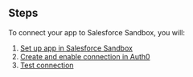 ## Steps
To connect your app to Salesforce Sandbox, you will:
1. [Set up app in Salesforce Sandbox](#set-up-app-in-salesforce-sandbox)
2. [Create and enable connection in Auth0](#create-and-enable-connection-in-auth0)
3. [Test connection](#test-connection)
